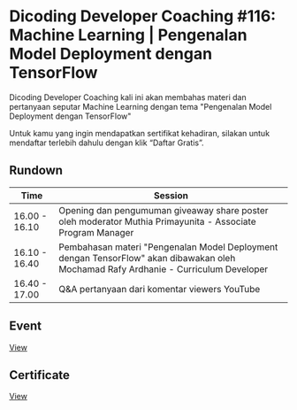 # Dicoding Developer Coaching #116: Machine Learning | Pengenalan Model Deployment dengan TensorFlow
Dicoding Developer Coaching kali ini akan membahas materi dan pertanyaan seputar Machine Learning dengan tema "Pengenalan Model Deployment dengan TensorFlow"

Untuk kamu yang ingin mendapatkan sertifikat kehadiran, silakan untuk mendaftar terlebih dahulu dengan klik “Daftar Gratis”.

## Rundown
| Time          | Session                                                                                                                             |
| ------------- | ----------------------------------------------------------------------------------------------------------------------------------- |
| 16.00 - 16.10 | Opening dan pengumuman giveaway share poster oleh moderator Muthia Primayunita - Associate Program Manager                          |
| 16.10 - 16.40 | Pembahasan materi "Pengenalan Model Deployment dengan TensorFlow" akan dibawakan oleh Mochamad Rafy Ardhanie - Curriculum Developer |
| 16.40 - 17.00 | Q&A pertanyaan dari komentar viewers YouTube                                                                                        |

## Event
[View](https://www.dicoding.com/events/7123)

## Certificate
[View](/certificate/certificate.pdf)
